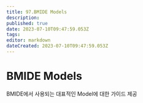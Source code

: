 ```yaml
---
title: 97.BMIDE Models
description: 
published: true
date: 2023-07-10T09:47:59.053Z
tags: 
editor: markdown
dateCreated: 2023-07-10T09:47:59.053Z
---
```


# BMIDE Models
BMIDE에서 사용되는 대표적인 Model에 대한 가이드 제공